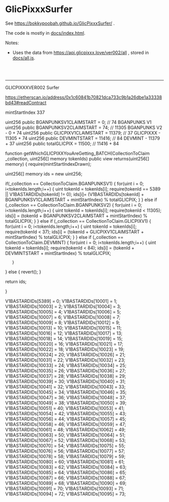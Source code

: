# GlicPixxxSurfer

See https://bokkypoobah.github.io/GlicPixxxSurfer/ .

The code is mostly in [docs/index.html](docs/index.html).

Notes:

* Uses the data from https://api.glicpixxx.love/ver002/all , stored in [docs/all.js](docs/all.js).

<br />

<br />

---

GLICPIXXXVER002 Surfer

https://etherscan.io/address/0x1c60841b70821dca733c9b1a26dbe1a33338bd43#readContract

mintStartIndex 337

uint256 public BGANPUNKSV1CLAIMSTART = 0; // 74 BGANPUNKS V1
uint256 public BGANPUNKSV2CLAIMSTART = 74; // 11305 BGANPUNKS V2 - 0 + 74
uint256 public GLICPIXV1CLAIMSTART = 11379; // 37 GLICPIXXX - 11305 + 74
uint256 public DEVMINTSTART = 11416; // 84 DEVMINT - 11379 + 37
uint256 public totalGLICPIX = 11500; // 11416 + 84

function getWhichGLICPIXXYouAreGetting_BATCH(CollectionToClaim _collection, uint256[] memory tokenIds) public view returns(uint256[] memory) {
   require(mintStartIndexDrawn);

   uint256[] memory ids = new uint256[](tokenIds.length);

   if(_collection == CollectionToClaim.BGANPUNKSV1) {
       for(uint i = 0; i<tokenIds.length;i++) {
           uint tokenId = tokenIds[i];
           require(tokenId == 5389 || V1BASTARDIDs[tokenId] != 0);
           ids[i]= (V1BASTARDIDs[tokenId] + BGANPUNKSV1CLAIMSTART + mintStartIndex) % totalGLICPIX;
       }
   }
   else if (_collection == CollectionToClaim.BGANPUNKSV2) {
       for(uint i = 0; i<tokenIds.length;i++) {
           uint tokenId = tokenIds[i];
           require(tokenId < 11305);
           ids[i] = (tokenId + BGANPUNKSV2CLAIMSTART + mintStartIndex) % totalGLICPIX;
       }
   }
   else if (_collection == CollectionToClaim.GLICPIXV1) {
       for(uint i = 0; i<tokenIds.length;i++) {
           uint tokenId = tokenIds[i];
           require(tokenId < 37);
           ids[i] = (tokenId + GLICPIXV1CLAIMSTART + mintStartIndex) % totalGLICPIX;
       }
   }
   else if (_collection == CollectionToClaim.DEVMINT) {
       for(uint i = 0; i<tokenIds.length;i++) {
           uint tokenId = tokenIds[i];
           require(tokenId < 84);
           ids[i] = (tokenId + DEVMINTSTART + mintStartIndex) % totalGLICPIX;

       }
   }
   else {
       revert();
   }

   return ids;       

}



 V1BASTARDIDs[5389] = 0;
 V1BASTARDIDs[10001] = 1;
 V1BASTARDIDs[10003] = 2;
 V1BASTARDIDs[10004] = 3;
 V1BASTARDIDs[10005] = 4;
 V1BASTARDIDs[10006] = 5;
 V1BASTARDIDs[10007] = 6;
 V1BASTARDIDs[10008] = 7;
 V1BASTARDIDs[10009] = 8;
 V1BASTARDIDs[10012] = 9;
 V1BASTARDIDs[10013] = 10;
 V1BASTARDIDs[10015] = 11;
 V1BASTARDIDs[10016] = 12;
 V1BASTARDIDs[10017] = 13;
 V1BASTARDIDs[10018] = 14;
 V1BASTARDIDs[10019] = 15;
 V1BASTARDIDs[10020] = 16;
 V1BASTARDIDs[10021] = 17;
 V1BASTARDIDs[10022] = 18;
 V1BASTARDIDs[10023] = 19;
 V1BASTARDIDs[10024] = 20;
 V1BASTARDIDs[10026] = 21;
 V1BASTARDIDs[10031] = 22;
 V1BASTARDIDs[10032] = 23;
 V1BASTARDIDs[10033] = 24;
 V1BASTARDIDs[10034] = 25;
 V1BASTARDIDs[10035] = 26;
 V1BASTARDIDs[10036] = 27;
 V1BASTARDIDs[10037] = 28;
 V1BASTARDIDs[10038] = 29;
 V1BASTARDIDs[10039] = 30;
 V1BASTARDIDs[10040] = 31;
 V1BASTARDIDs[10041] = 32;
 V1BASTARDIDs[10043] = 33;
 V1BASTARDIDs[10045] = 34;
 V1BASTARDIDs[10046] = 35;
 V1BASTARDIDs[10047] = 36;
 V1BASTARDIDs[10048] = 37;
 V1BASTARDIDs[10049] = 38;
 V1BASTARDIDs[10050] = 39;
 V1BASTARDIDs[10051] = 40;
 V1BASTARDIDs[10053] = 41;
 V1BASTARDIDs[10054] = 42;
 V1BASTARDIDs[10055] = 43;
 V1BASTARDIDs[10056] = 44;
 V1BASTARDIDs[10057] = 45;
 V1BASTARDIDs[10058] = 46;
 V1BASTARDIDs[10059] = 47;
 V1BASTARDIDs[10061] = 48;
 V1BASTARDIDs[10062] = 49;
 V1BASTARDIDs[10063] = 50;
 V1BASTARDIDs[10064] = 51;
 V1BASTARDIDs[10067] = 52;
 V1BASTARDIDs[10068] = 53;
 V1BASTARDIDs[10070] = 54;
 V1BASTARDIDs[10075] = 55;
 V1BASTARDIDs[10076] = 56;
 V1BASTARDIDs[10077] = 57;
 V1BASTARDIDs[10078] = 58;
 V1BASTARDIDs[10079] = 59;
 V1BASTARDIDs[10080] = 60;
 V1BASTARDIDs[10081] = 61;
 V1BASTARDIDs[10083] = 62;
 V1BASTARDIDs[10084] = 63;
 V1BASTARDIDs[10085] = 64;
 V1BASTARDIDs[10086] = 65;
 V1BASTARDIDs[10087] = 66;
 V1BASTARDIDs[10088] = 67;
 V1BASTARDIDs[10089] = 68;
 V1BASTARDIDs[10090] = 69;
 V1BASTARDIDs[10091] = 70;
 V1BASTARDIDs[10093] = 71;
 V1BASTARDIDs[10094] = 72;
 V1BASTARDIDs[10095] = 73;
